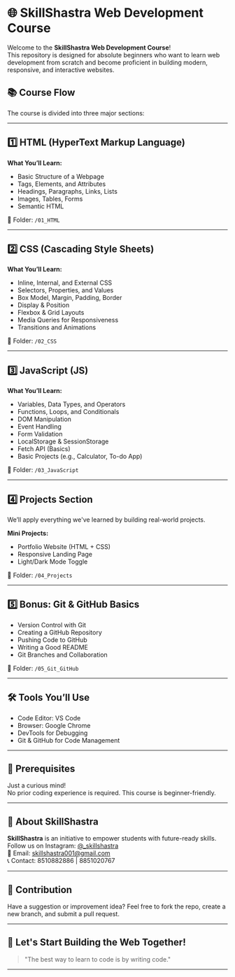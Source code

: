 # 🌐 SkillShastra Web Development Course

Welcome to the **SkillShastra Web Development Course**!  
This repository is designed for absolute beginners who want to learn web development from scratch and become proficient in building modern, responsive, and interactive websites.

## 📚 Course Flow

The course is divided into three major sections:

---

## 1️⃣ HTML (HyperText Markup Language)

**What You’ll Learn:**
- Basic Structure of a Webpage
- Tags, Elements, and Attributes
- Headings, Paragraphs, Links, Lists
- Images, Tables, Forms
- Semantic HTML

📁 Folder: `/01_HTML`

---

## 2️⃣ CSS (Cascading Style Sheets)

**What You’ll Learn:**
- Inline, Internal, and External CSS
- Selectors, Properties, and Values
- Box Model, Margin, Padding, Border
- Display & Position
- Flexbox & Grid Layouts
- Media Queries for Responsiveness
- Transitions and Animations

📁 Folder: `/02_CSS`

---

## 3️⃣ JavaScript (JS)

**What You’ll Learn:**
- Variables, Data Types, and Operators
- Functions, Loops, and Conditionals
- DOM Manipulation
- Event Handling
- Form Validation
- LocalStorage & SessionStorage
- Fetch API (Basics)
- Basic Projects (e.g., Calculator, To-do App)

📁 Folder: `/03_JavaScript`

---

## 4️⃣ Projects Section

We’ll apply everything we've learned by building real-world projects.

**Mini Projects:**
- Portfolio Website (HTML + CSS)
- Responsive Landing Page
- Light/Dark Mode Toggle

📁 Folder: `/04_Projects`

---

## 5️⃣ Bonus: Git & GitHub Basics

- Version Control with Git
- Creating a GitHub Repository
- Pushing Code to GitHub
- Writing a Good README
- Git Branches and Collaboration

📁 Folder: `/05_Git_GitHub`

---

## 🛠 Tools You’ll Use

- Code Editor: VS Code
- Browser: Google Chrome
- DevTools for Debugging
- Git & GitHub for Code Management

---

## 🧠 Prerequisites

Just a curious mind!  
No prior coding experience is required. This course is beginner-friendly.

---

## 📢 About SkillShastra

**SkillShastra** is an initiative to empower students with future-ready skills.  
Follow us on Instagram: [@_skillshastra](https://instagram.com/_skillshastra)  
📧 Email: skillshastra001@gmail.com  
📞 Contact: 8510882886 | 8851020767

---

## 🤝 Contribution

Have a suggestion or improvement idea? Feel free to fork the repo, create a new branch, and submit a pull request.

---

## 🚀 Let's Start Building the Web Together!

> "The best way to learn to code is by writing code."

---
